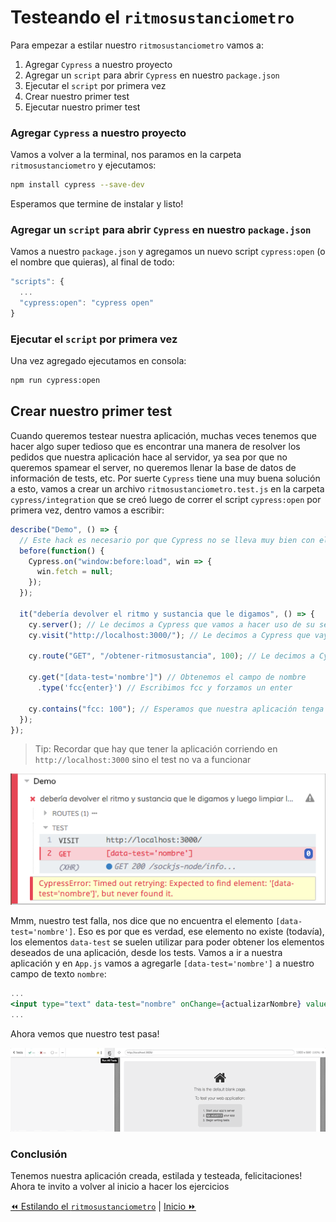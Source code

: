 # Testeando el `ritmosustanciometro`
Para empezar a estilar nuestro `ritmosustanciometro` vamos a:

1. Agregar `Cypress` a nuestro proyecto
2. Agregar un `script` para abrir `Cypress` en nuestro `package.json`
3. Ejecutar el `script` por primera vez
4. Crear nuestro primer test
5. Ejecutar nuestro primer test

### Agregar `Cypress` a nuestro proyecto
Vamos a volver a la terminal, nos paramos en la carpeta `ritmosustanciometro` y ejecutamos:
```bash
npm install cypress --save-dev
```
Esperamos que termine de instalar y listo!

### Agregar un `script` para abrir `Cypress` en nuestro `package.json`
Vamos a nuestro `package.json` y agregamos un nuevo script `cypress:open` (o el nombre que quieras), al final de todo:
```javascript
"scripts": {
  ...
  "cypress:open": "cypress open"
}
```

### Ejecutar el `script` por primera vez
Una vez agregado ejecutamos en consola:
```bash
npm run cypress:open
```

## Crear nuestro primer test
Cuando queremos testear nuestra aplicación, muchas veces tenemos que hacer algo super tedioso que es encontrar una manera de resolver los pedidos que nuestra aplicación hace al servidor, ya sea por que no queremos spamear el server, no queremos llenar la base de datos de información de tests, etc. Por suerte `Cypress` tiene una muy buena solución a esto, vamos a crear un archivo `ritmosustanciometro.test.js` en la carpeta `cypress/integration` que se creó luego de correr el script  `cypress:open` por primera vez, dentro vamos a escribir:
```javascript
describe("Demo", () => {
  // Este hack es necesario por que Cypress no se lleva muy bien con el fetch nativo del browser, con suerte no lo vamos a necesitar en un futuro, básicamente reemplaza el fetch nativo por null para poder reemplazarlo con el fetch de cypress, esto va a servir para poder decidir que van a devolver nuestros calls http, si en tu aplicación no estas usando el fetch nativo del browser y estás usando request, axios, jQuery u otra alternativa, podes omitir el hook `before`
  before(function() {
    Cypress.on("window:before:load", win => {
      win.fetch = null;
    });
  });

  it("debería devolver el ritmo y sustancia que le digamos", () => {
    cy.server(); // Le decimos a Cypress que vamos a hacer uso de su server
    cy.visit("http://localhost:3000/"); // Le decimos a Cypress que vaya al inicio de nuestra aplicación, en este caso suponemos que la aplicación esta corriendo en la URL `http://localhost:3000/`

    cy.route("GET", "/obtener-ritmosustancia", 100); // Le decimos a Cypress que la próxima vez que nuestra aplicación haga un pedido a una url que termine con `obtener-ritmo-y-sustancia`, la respuesta siempre sea 100

    cy.get("[data-test='nombre']") // Obtenemos el campo de nombre
      .type('fcc{enter}') // Escribimos fcc y forzamos un enter

    cy.contains("fcc: 100"); // Esperamos que nuestra aplicación tenga "fcc: 100" impreso en alguna parte
  });
});
```
> Tip: Recordar que hay que tener la aplicación corriendo en `http://localhost:3000` sino el test no va a funcionar

![01](../assets/04-ritmosustanciometro-fail.png)

Mmm, nuestro test falla, nos dice que no encuentra el elemento `[data-test='nombre']`. Eso es por que es verdad, ese elemento no existe (todavía), los elementos `data-test` se suelen utilizar para poder obtener los elementos deseados de una aplicación, desde los tests. Vamos a ir a nuestra aplicación y en `App.js` vamos a agregarle `[data-test='nombre']` a nuestro campo de texto `nombre`:
```jsx
...
<input type="text" data-test="nombre" onChange={actualizarNombre} value={nombre} />
...
```
Ahora vemos que nuestro test pasa!

![02](../assets/04-ritmosustanciometro-pass.gif)

### Conclusión
Tenemos nuestra aplicación creada, estilada y testeada, felicitaciones!
Ahora te invito a volver al inicio a hacer los ejercicios

[⏪ Estilando el `ritmosustanciometro`](./03-estilar-ritmosustanciometro.md) | [Inicio ⏩](../../README.md)

